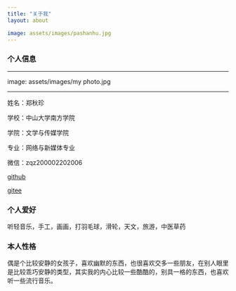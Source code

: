 ```yaml
---
title: "关于我"
layout: about

image: assets/images/pashanhu.jpg
---
```


### 个人信息
---
image: assets/images/my photo.jpg

---

姓名：郑秋珍

学校：中山大学南方学院

学院：文学与传媒学院

专业：网络与新媒体专业

微信：zqz200002202006


[github](https://github.com/z123-qz)

[gitee](https://gitee.com/zqznewmedia)

### 个人爱好
听轻音乐，手工，画画，打羽毛球，滑轮，天文，旅游，中医草药

### 本人性格

偶是个比较安静的女孩子，喜欢幽默的东西，也很喜欢交多一些朋友，在别人眼里是比较乖巧安静的类型，其实我的内心比较一些酷酷的，别具一格的东西，也喜欢听一些流行音乐。

